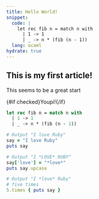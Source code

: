 ```yaml
---
title: Hello World!
snippet:
  code: |
    let rec fib n = match n with
      | 1 -> 1
      | _ -> n * (fib (n - 1))
  lang: ocaml
hydrate: true
---
```


<script>
  import Hello from './Hello.svelte'
  let checked
</script>

## This is my first article!

This seems to be a great start

<Hello name="World" bind:checked />

<p>{#if checked}Youpi!{/if}</p>

```ocaml
let rec fib n = match n with
  | 1 -> 1
  | _ -> n * (fib (n - 1))
```

```ruby
# Output "I love Ruby"
say = "I love Ruby"
puts say

# Output "I *LOVE* RUBY"
say['love'] = "*love*"
puts say.upcase

# Output "I *love* Ruby"
# five times
5.times { puts say }
```
